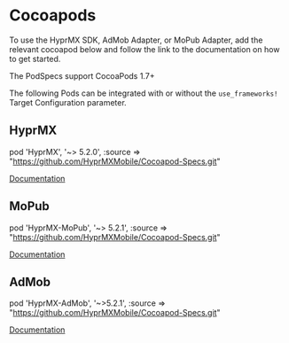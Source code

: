 # Cocoapods

To use the HyprMX SDK, AdMob Adapter, or MoPub Adapter, add the relevant cocoapod below and follow the link to the documentation on how to get started.

The PodSpecs support CocoaPods 1.7+

The following Pods can be integrated with or without the `use_frameworks!` Target Configuration parameter.

## HyprMX

pod 'HyprMX', '~> 5.2.0', :source => "https://github.com/HyprMXMobile/Cocoapod-Specs.git"

[Documentation](https://documentation.hyprmx.com/display/IMS/Quick+Start)


## MoPub
pod 'HyprMX-MoPub', '~> 5.2.1', :source => "https://github.com/HyprMXMobile/Cocoapod-Specs.git"

[Documentation](https://documentation.hyprmx.com/display/IMS/HyprMX+Mobile+SDK+MoPub+Adapter+Overview)

## AdMob

pod 'HyprMX-AdMob', '~>5.2.1', :source => "https://github.com/HyprMXMobile/Cocoapod-Specs.git"

[Documentation](https://documentation.hyprmx.com/display/IMS/HyprMX+Mobile+SDK+AdMob+Adapter+Overview)
